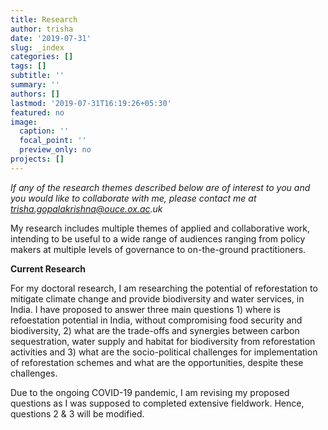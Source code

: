 ```yaml
---
title: Research
author: trisha
date: '2019-07-31'
slug: _index
categories: []
tags: []
subtitle: ''
summary: ''
authors: []
lastmod: '2019-07-31T16:19:26+05:30'
featured: no
image:
  caption: ''
  focal_point: ''
  preview_only: no 
projects: []
---
```


_If any of the research themes described below are of interest to you and you would like to collaborate with me, please contact me at trisha.gopalakrishna@ouce.ox.ac.uk_

My research includes multiple themes of applied and collaborative work, intending to be useful to a wide range of audiences ranging from policy makers at multiple levels of governance to on-the-ground practitioners. 

__Current Research__

For my doctoral research, I am researching the potential of reforestation to mitigate climate change and provide biodiversity and water services, in India. I have proposed to answer three main questions 1) where is refoestation potential in India, without compromising food security and biodiversity, 2) what are the trade-offs and synergies between carbon sequestration, water supply and habitat for biodiversity from reforestation activities and 3) what are the socio-political challenges for implementation of reforestation schemes and what are the opportunities, despite these challenges. 

Due to the ongoing COVID-19 pandemic, I am revising my proposed questions as I was supposed to completed extensive fieldwork. Hence, questions 2 & 3 will be modified. 


 
